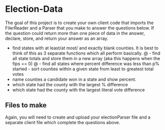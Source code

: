 # Election-Data

The goal of this project is to create your own client code that imports the FilerReader and a Parser that you make to answer the questions below.  If the question could return more than one piece of data in the answer, declare, store, and return your answer as an array.

-  find states with at least/at most/ and exactly blank counties.  It is best to think of this as 3 separate functions which all perform basically.
@ -  find all state totals and store them in a new array (aka this happens when the  fips == 0)
@ -  find all states where percent difference was less than p%
started -  sort counties within a given state from least to greatest total votes
-  name counties a candidate won in a state and show percent.
-  which state had the county with the largest % difference
-  which state had the county with the largest literal vote difference

## Files to make

Again, you will need to create and upload your electionParser file and a separate client file which complete the questions above.
